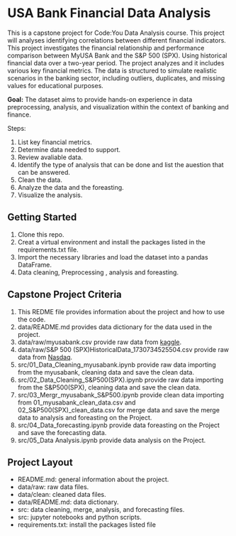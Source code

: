 # USA Bank Financial Data Analysis

This is a capstone project for Code:You Data Analysis course. This project will analyses identifying correlations between different financial indicators. This project investigates the financial relationship and performance comparison between MyUSA Bank and the S&P 500 (SPX). Using historical financial data over a two-year period.  The project analyzes and it includes various key financial metrics. The data is structured to simulate realistic scenarios in the banking sector, including outliers, duplicates, and missing values for educational purposes.

**Goal:**
The dataset aims to provide hands-on experience in data preprocessing, analysis, and visualization within the context of banking and finance.

Steps:

1. List key financial metrics.
2. Determine data needed to support.
3. Review avaliable data.
4. Identify the type of analysis that can be done and list the auestion that can be answered.
5. Clean the data.
6. Analyze the data and the foreasting.
7. Visualize the analysis.

## Getting Started

1. Clone this repo.
2. Creat a virtual environment and install the packages listed in the requirements.txt file.
3. Import the necessary libraries and load the dataset into a pandas DataFrame.
4. Data cleaning, Preprocessing , analysis and foreasting.

## Capstone Project Criteria

1. This REDME file provides information about the project and how to use the code.
2. data/README.md provides data dictionary for the data used in the project.
3. data/raw/myusabank.csv provide raw data from [kaggle](https://www.kaggle.com/datasets/vishalsinghsangral/usa-bank-financial-data).
4. data/raw/S&P 500 (SPX)HistoricalData_1730734525504.csv provide raw data from [Nasdaq](https://www.nasdaq.com/market-activity/index/spx/historical?page=1&rows_per_page=10&timeline=y10).
5. src/01_Data_Cleaning_myusabank.ipynb provide raw data importing from the myusabank, cleaning data and save the clean data.
6. src/02_Data_Cleaning_S&P500(SPX).ipynb provide raw data importing from the S&P500(SPX), cleaning data and save the clean data.
7. src/03_Mergr_myusabank_S&P500.ipynb provide clean data importing from 01_myusabank_clean_data.csv and 02_S&P500(SPX)_clean_data.csv for merge data and save the merge data to analysis and foreasting on the Project.
8. src/04_Data_forecasting.ipynb provide data foreasting on the Project and save the forecasting data.
9. src/05_Data Analysis.ipynb provide  data analysis  on the Project.

## Project Layout

- README.md: general information about the project.
- data/raw: raw data files.
- data/clean: cleaned data files.
- data/README.md: data dictionary.
- src: data cleaning, merge, analysis, and forecasting files.
- src: jupyter notebooks and python scripts.
- requirements.txt: install the packages listed file
